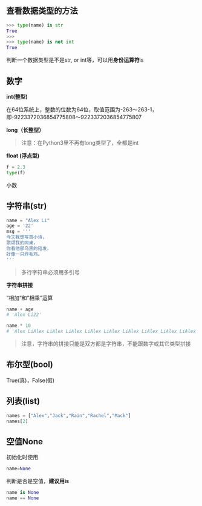 ## 查看数据类型的方法

```python
>>> type(name) is str
True
>>> 
>>> type(name) is not int
True
```

判断一个数据类型是不是str, or int等，可以用**身份运算符**is



## 数字

**int(整型)**

在64位系统上，整数的位数为64位，取值范围为-263～263-1，即-9223372036854775808～9223372036854775807

**long（长整型）**

> 注意：在Python3里不再有long类型了，全都是int



**float (浮点型)**

```python
f = 2.3
type(f)
```

小数



## 字符串(str)

```python
name = "Alex Li"
age = '22'
msg = '''
今天我想写首小诗，
歌颂我的同桌，
你看他那乌黑的短发，
好像一只炸毛鸡。
'''
```

> 多行字符串必须用多引号



**字符串拼接**

”相加”和”相乘”运算

```python
name + age
# 'Alex Li22'

name * 10
# 'Alex LiAlex LiAlex LiAlex LiAlex LiAlex LiAlex LiAlex LiAlex LiAlex Li'
```

> 注意，字符串的拼接只能是双方都是字符串，不能跟数字或其它类型拼接



## 布尔型(bool)

True(真)，False(假)



## 列表(list)

```python
names = ["Alex","Jack","Rain","Rachel","Mack"]
names[2]
```



## 空值None

初始化时使用

```python
name=None
```

判断是否是空值，**建议用is**

```python
name is None
name == None
```